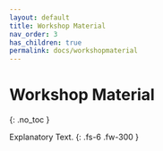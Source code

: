 ```yaml
---
layout: default
title: Workshop Material
nav_order: 3
has_children: true
permalink: docs/workshopmaterial
---
```


# Workshop Material
{: .no_toc }

Explanatory Text.
{: .fs-6 .fw-300 }
